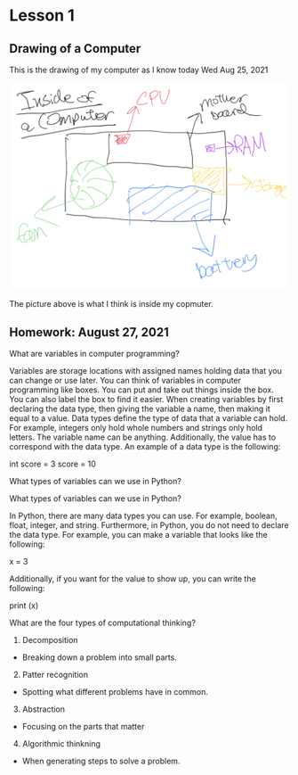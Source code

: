 # Lesson 1

## Drawing of a Computer
This is the drawing of my computer as I know today Wed Aug 25, 2021

![](CompInside.jpeg)

The picture above is what I think is inside my copmuter.

## Homework: August 27, 2021 

What are variables in computer programming?

Variables are storage locations with assigned names holding data that you can change or use later. You can think of variables in computer programming like boxes. You can put and take out things inside the box. You can also label the box to find it easier. When creating variables by first declaring the data type, then giving the variable a name, then making it equal to a value. Data types define the type of data that a variable can hold. For example, integers only hold whole numbers and strings only hold letters. The variable name can be anything. Additionally, the value has to correspond with the data type. An example of a data type is the following:

int score = 3
  score = 10
  
 What types of variables can we use in Python?

What types of variables can we use in Python?

In Python, there are many data types you can use. For example, boolean, float, integer, and string. Furthermore, in Python, you do not need to declare the data type. For example, you can make a variable that looks like the following:

x = 3

Additionally, if you want for the value to show up, you can write the following:

print (x)

What are the four types of computational thinking?

1. Decomposition
 - Breaking down a problem into small parts.

2. Patter recognition
 - Spotting what different problems have in common.

3. Abstraction
 - Focusing on the parts that matter

4. Algorithmic thinkning
 - When generating steps to solve a problem.
